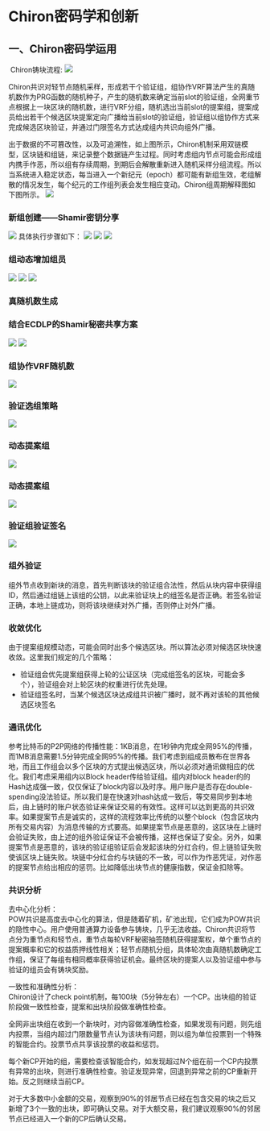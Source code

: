 # Chiron密码学和创新

## 一、Chiron密码学运用
 Chiron铸块流程:
 ![](proposal_block.png)
 
 Chiron共识对轻节点随机采样，形成若干个验证组，组协作VRF算法产生的真随机数作为PRG函数的随机种子，产生的随机数来确定当前slot的验证组，全网重节点根据上一块区块的随机数，进行VRF分组，随机选出当前slot的提案组，提案成员给出若干个候选区块提案定向广播给当前slot的验证组，验证组以组协作方式来完成候选区块验证，并通过门限签名方式达成组内共识向组外广播。
   
 出于数据的不可篡改性，以及可追溯性，如上图所示，Chiron机制采用双链模型，区块链和组链，来记录整个数据链产生过程。同时考虑组内节点可能会形成组内携手作恶，所以组有存续周期，到期后会解散重新进入随机采样分组流程。所以当系统进入稳定状态，每当进入一个新纪元（epoch）都可能有新组生效，老组解散的情况发生，每个纪元的工作组列表会发生相应变动。Chiron组周期解释图如下图所示。 
  ![](group_period.png)
 
 ### 新组创建——Shamir密钥分享
 
 ![](crypto_1.png)
具体执行步骤如下：
 ![](crypto_11.png)
 ![](crypto_12.png)
 ![](crypto_13.png)

 ### 组动态增加组员
 ![](crypto_2.png)
  ![](crypto_22.png)
 ![](crypto_23.png)


 ### 真随机数生成
 ### 结合ECDLP的Shamir秘密共享方案
 ![](crypto3.png)
 ![](crypto4.png)
 
 ### 组协作VRF随机数
 ![](crypto5.png)
  
 ### 验证选组策略
 ![](crypto_6.png)

 ### 动态提案组
  ![](crypto7.png)

 ### 动态提案组
   ![](crypto7.png)
   
 ### 验证组验证签名
  ![](crypto8.png)
  
 ### 组外验证
  组外节点收到新块的消息，首先判断该块的验证组合法性，然后从块内容中获得组ID，然后通过组链上该组的公钥，以此来验证块上的组签名是否正确。若签名验证正确，本地上链成功，则将该块继续对外广播，否则停止对外广播。
  
 ### 收敛优化
由于提案组规模动态，可能会同时出多个候选区块。所以算法必须对候选区块快速收敛。这里我们规定的几个策略：
  - 验证组会优先提案组获得上轮的公证区块（完成组签名的区块，可能会多个），验证组会对上轮区块的权重进行优先处理。
  - 验证组签名时，当某个候选区块达成组共识被广播时，就不再对该轮的其他候选区块签名
 ### 通讯优化
 
 参考比特币的P2P网络的传播性能：1KB消息，在1秒钟内完成全网95%的传播，而1MB消息需要1.5分钟完成全网95%的传播。我们考虑到组成员散布在世界各地，而且工作组会以多个区块的方式提出候选区块，所以必须对通讯做相应的优化。我们考虑采用组内以Block header传给验证组。组内对block header的的Hash达成强一致，仅仅保证了block内容以及时序。用户账户是否存在double-spending没法验证。所以我们是在快速对hash达成一致后，等交易同步到本地后，由上链时的账户状态验证来保证交易的有效性。这样可以达到更高的共识效率。如果提案节点是诚实的，这样的流程效率比传统的以整个block（包含区块内所有交易内容）为消息传输的方式要高。如果提案节点是恶意的，这区块在上链时会验证失败，由上述的组外验证保证不会被传播，这样也保证了安全。另外，如果提案节点是恶意的，该块的验证组验证后会发起该块的分红合约，但上链验证失败使该区块上链失败。块链中分红合约与块链的不一致，可以作为作恶凭证，对作恶的提案节点给出相应的惩罚。比如降低出块节点的健康指数，保证金扣除等。
 
 ### 共识分析
 
 去中心化分析：<br/>
 POW共识是高度去中心化的算法，但是随着矿机，矿池出现，它们成为POW共识的隐性中心。用户使用普通算力设备参与铸块，几乎无法收益。Chiron共识将节点分为重节点和轻节点，重节点每轮VRF秘密抽签随机获得提案权，单个重节点的提案概率和它的权益质押线性相关；轻节点随机分组，具体轮次由真随机数确定工作组，保证了每组有相同概率获得验证机会。最终区块的提案人以及验证组中参与验证的组员会有铸块奖励。<br/>
 
 一致性和准确性分析：<br/>
  Chiron设计了check point机制，每100块（5分钟左右）一个CP。出块组的验证阶段做一致性检查，提案和出块阶段做准确性检查。<br/>
  
  全网非出块组在收到一个新块时，对内容做准确性检查，如果发现有问题，则先组内投票，当组内超过门限数量节点认为该块有问题，则以组为单位投票到一个特殊的智能合约。投票节点共享该投票的收益和惩罚。<br/>
  
  每个新CP开始的组，需要检查该智能合约，如发现超过N个组在前一个CP内投票有异常的出块，则进行准确性检查。验证发现异常，回退到异常之前的CP重新开始。反之则继续当前CP。<br/>
  
  对于大多数中小金额的交易，观察到90%的邻居节点已经在包含交易的块之后又新增了3个一致的出块，即可确认交易。对于大额交易，我们建议观察90%的邻居节点已经进入一个新的CP后确认交易。<br/>

  
 




 


 
